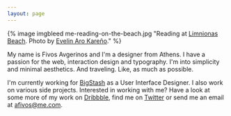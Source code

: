 ```yaml
---
layout: page
---
```

{% image imgbleed me-reading-on-the-beach.jpg "Reading at [Limnionas Beach](http://www.greece.com/destinations/Central_Greece/Evia/Settlement/Limnionas.html). Photo by [Evelin Aro Kareño](http://instagram.com/evekarenio)." %}

My name is Fivos Avgerinos and I'm a designer from Athens. I have a passion for the web, interaction design and typography. I'm into simplicity and minimal aesthetics. And traveling. Like, as much as possible.

I'm currently working for [BigStash](http://bigstash.co/ "BigStash") as a User Interface Designer. I also work on various side projects. Interested in working with me? Have a look at some more of my work on [Dribbble](http://dribbble.com/afivos "Fivos Avgerinos on Dribbble"), find me on [Twitter](http://twitter.com/afivos "Fivos Avgerinos on Twitter") or send me an email at afivos@me.com.